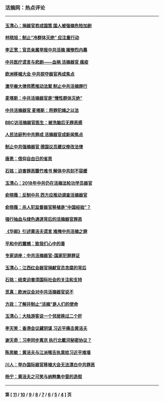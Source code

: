 ### 活摘网：热点评论
---
#### [玉清心：捐器官若成国策 国人被强摘危险加剧](../../pages/nf5879/n12802713.md?06040430) 
#### [林晓旭：制止“冷群体灭绝” 应注重行动](../../pages/nf5879/n12779736.md?06040430) 
#### [李正宽：官员亲属举报中共活摘 揭惨烈内幕](../../pages/nf5879/n12684490.md?06040430) 
#### [中共医疗谎言与悲剧——血祸 活摘器官 瘟疫](../../pages/nf5879/n12372103.md?06040430) 
#### [欧洲移植大会 中共掠夺器官再成焦点](../../pages/nf5879/n11538883.md?06040430) 
#### [澳华裔大律师愿推动法案 制止中共活摘罪行](../../pages/nf5879/n11377039.md?06040430) 
#### [麦塔斯：中共活摘器官是“慢性群体灭绝”](../../pages/nf5879/n11350529.md?06040430) 
#### [中共活摘器官 麦塔斯：将罪犯绳之以法](../../pages/nf5879/n11347973.md?06040430) 
#### [BBC访活摘器官医生：被洗脑后无罪恶感](../../pages/nf5879/n11335935.md?06040430) 
#### [人民法庭判中共罪成 活摘器官成新闻焦点](../../pages/nf5879/n11331578.md?06040430) 
#### [制止中共强摘器官 德国议员建议修改法律](../../pages/nf5879/n11249451.md?06040430) 
#### [唐恩：信仰自由日的省思](../../pages/nf5879/n11003525.md?06040430) 
#### [石铭：迫害罪恶罄竹难书  解体中共刻不容缓](../../pages/nf5879/n10942855.md?06040430) 
#### [玉清心：2018年中共仍在活摘法轮功学员器官](../../pages/nf5879/n10914646.md?06040430) 
#### [俞晓薇：反制中共 西方应推动调查活摘器官](../../pages/nf5879/n10794671.md?06040430) 
#### [俞晓薇：杀人犯监督器官移植是“中国经验”？](../../pages/nf5879/n10466427.md?06040430) 
#### [强行抽血与绿色通道背后的活摘器官罪恶](../../pages/nf5879/n10004708.md?06040430) 
#### [《华邮》引述黄洁夫谎言 难掩中共活摘之罪](../../pages/nf5879/n9642309.md?06040430) 
#### [平和中的震撼：致我们心中的善](../../pages/nf5879/n9021123.md?06040430) 
#### [专家讲座：中共活摘器官-国家犯罪罪证](../../pages/nf5879/n8828153.md?06040430) 
#### [玉清心：江西红会器官捐献官员贪腐的背后](../../pages/nf5879/n8522122.md?06040430) 
#### [石铭：结束迫害须国际社会的关注和支持](../../pages/nf5879/n8443497.md?06040430) 
#### [觅真：欧洲议会对中共活摘器官说不](../../pages/nf5879/n8337486.md?06040430) 
#### [方政：了解并制止“活摘”是人们的使命](../../pages/nf5879/n8329214.md?06040430) 
#### [玉清心：大陆游客说一个邻居换过二个肝](../../pages/nf5879/n8291404.md?06040430) 
#### [李天笑：香港会议藏阴谋 习近平痛击黄洁夫](../../pages/nf5879/n8241459.md?06040430) 
#### [谢天奇：习李同步离京 执行北戴河秘密协议？](../../pages/nf5879/n8230418.md?06040430) 
#### [陈思敏：黄洁夫与江派喉舌执意给习近平难堪](../../pages/nf5879/n8222166.md?06040430) 
#### [川人：举办国际器官移植大会无法漂白中共罪恶](../../pages/nf5879/n8221121.md?06040430) 
#### [杨宁：黄洁夫之可笑与纳粹集中营的造假](../../pages/nf5879/n8219897.md?06040430) 

---
#### 第 [ [11](./11.md?06040430) / [10](./10.md?06040430) / [9](./9.md?06040430) / [8](./8.md?06040430) / [7](./7.md?06040430) / [6](./6.md?06040430) / [5](./5.md?06040430) / [4](./4.md?06040430) ] 页
